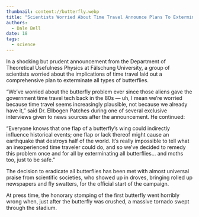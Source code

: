```yaml
---
thumbnail: content://butterfly.webp
title: "Scientists Worried About Time Travel Announce Plans To Exterminate All Butterflies"
authors:
  - Dale Bell
date: 18
tags:
  - science
---
```


In a shocking but prudent announcement from the Department of Theoretical Usefulness Physics at Fälschung University, a group of scientists worried about the implications of time travel laid out a comprehensive plan to exterminate all types of butterflies.

“We’ve worried about the butterfly problem ever since those aliens gave the government time travel tech back in the 80s — uh, I mean we’re worried because time travel seems increasingly plausible, not because we already have it,” said Dr. Ellbogen Patches during one of several exclusive interviews given to news sources after the announcement. He continued:

“Everyone knows that one flap of a butterfly’s wing could indirectly influence historical events; one flap or lack thereof might cause an earthquake that destroys half of the world. It’s really impossible to tell what an inexperienced time traveler could do, and so we’ve decided to remedy this problem once and for all by exterminating all butterflies... and moths too, just to be safe.”

The decision to eradicate all butterflies has been met with almost universal praise from scientific societies, who showed up in droves, bringing rolled up newspapers and fly swatters, for the official start of the campaign.

At press time, the honorary stomping of the first butterfly went horribly wrong when, just after the butterfly was crushed, a massive tornado swept through the stadium.
